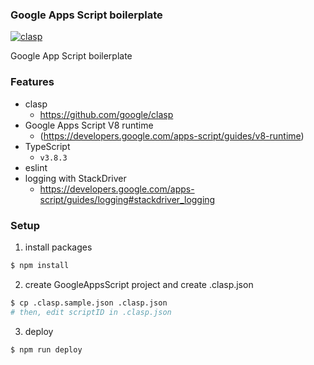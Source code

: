 ### Google Apps Script boilerplate

[![clasp](https://img.shields.io/badge/built%20with-clasp-4285f4.svg)](https://github.com/google/clasp)

Google App Script boilerplate

### Features
- clasp
  - https://github.com/google/clasp
- Google Apps Script V8 runtime
  - (https://developers.google.com/apps-script/guides/v8-runtime)
- TypeScript
  - `v3.8.3`
- eslint
- logging with StackDriver
  - https://developers.google.com/apps-script/guides/logging#stackdriver_logging

### Setup
1. install packages
```sh
$ npm install
```

2. create GoogleAppsScript project and create .clasp.json
```sh
$ cp .clasp.sample.json .clasp.json
# then, edit scriptID in .clasp.json
```

3. deploy
```sh
$ npm run deploy
```
